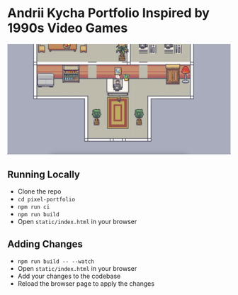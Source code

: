 # Andrii Kycha Portfolio Inspired by 1990s Video Games

![Andrii Kycha Portfolio Inspired by 1990s Video Games](./docs/assets/img/preview.png)

## Running Locally

- Clone the repo
- ```cd pixel-portfolio```
- ```npm run ci```
- ```npm run build```
- Open `static/index.html` in your browser

## Adding Changes

- ```npm run build -- --watch```
- Open `static/index.html` in your browser
- Add your changes to the codebase
- Reload the browser page to apply the changes